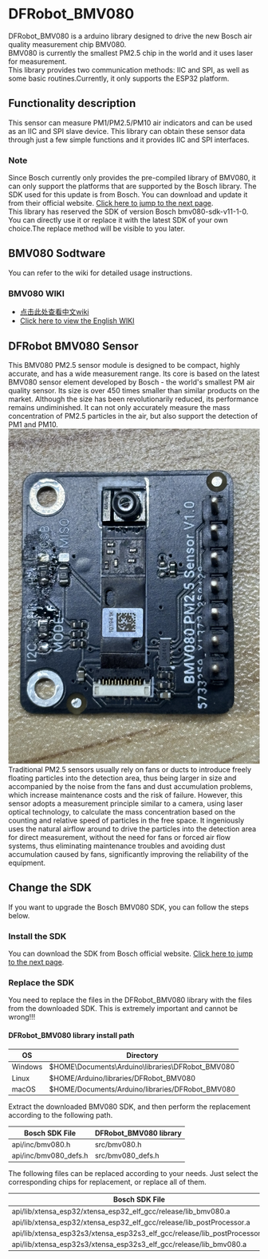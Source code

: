 # DFRobot_BMV080
DFRobot_BMV080 is a arduino library designed to drive the new Bosch air quality measurement chip BMV080. <br>               BMV080 is currently the smallest PM2.5 chip in the world and it uses laser for measurement. <br>                            This library provides two communication methods: IIC and SPI, as well as some basic routines.Currently, it only supports the ESP32 platform.<br>

## Functionality description
This sensor can measure PM1/PM2.5/PM10 air indicators and can be used as an IIC and SPI slave device. This library can obtain these sensor data through just a few simple functions and it provides IIC and SPI interfaces.

### Note
Since Bosch currently only provides the pre-compiled library of BMV080, it can only support the platforms that are supported by the Bosch library. The SDK used for this update is from Bosch. You can download and update it from their official website. [Click here to jump to the next page](https://www.bosch-sensortec.com/products/environmental-sensors/particulate-matter-sensor/bmv080/#documents).<br>
This library has reserved the SDK of version Bosch bmv080-sdk-v11-1-0. You can directly use it or replace it with the latest SDK of your own choice.The replace method will be visible to you later.

## BMV080 Sodtware
You can refer to the wiki for detailed usage instructions.<br>

### BMV080 WIKI
* [点击此处查看中文wiki](https://github.com/lbx-8023/DFRobot_BMV080/wiki/%E4%B8%AD%E6%96%87-WIKI)<br>
* [Click here to view the English WIKI](https://github.com/lbx-8023/DFRobot_BMV080/wiki/English-WIKI)

## DFRobot BMV080 Sensor
This BMV080 PM2.5 sensor module is designed to be compact, highly accurate, and has a wide measurement range. Its core is based on the latest BMV080 sensor element developed by Bosch - the world's smallest PM air quality sensor. Its size is over 450 times smaller than similar products on the market. Although the size has been revolutionarily reduced, its performance remains undiminished. It can not only accurately measure the mass concentration of PM2.5 particles in the air, but also support the detection of PM1 and PM10.<br>
![Fermion_BMV080](image/Fermion_BMV080.jpg)
Traditional PM2.5 sensors usually rely on fans or ducts to introduce freely floating particles into the detection area, thus being larger in size and accompanied by the noise from the fans and dust accumulation problems, which increase maintenance costs and the risk of failure. However, this sensor adopts a measurement principle similar to a camera, using laser optical technology, to calculate the mass concentration based on the counting and relative speed of particles in the free space. It ingeniously uses the natural airflow around to drive the particles into the detection area for direct measurement, without the need for fans or forced air flow systems, thus eliminating maintenance troubles and avoiding dust accumulation caused by fans, significantly improving the reliability of the equipment. <br>

## Change the SDK
If you want to upgrade the Bosch BMV080 SDK, you can follow the steps below.<br>

### Install the SDK
You can download the SDK from Bosch official website. [Click here to jump to the next page](https://www.bosch-sensortec.com/products/environmental-sensors/particulate-matter-sensor/bmv080/#documents).

### Replace the SDK
You need to replace the files in the DFRobot_BMV080 library with the files from the downloaded SDK. This is extremely important and cannot be wrong!!!<br>

#### DFRobot_BMV080 library install path
| OS | Directory|
|---|---|
|Windows | $HOME\Documents\Arduino\libraries\DFRobot_BMV080|
|Linux| $HOME/Arduino/libraries/DFRobot_BMV080|
|macOS | $HOME/Documents/Arduino/libraries/DFRobot_BMV080|

Extract the downloaded BMV080 SDK, and then perform the replacement according to the following path.<br>

| Bosch SDK File | DFRobot_BMV080 library |
|---|---|
|api/inc/bmv080.h| src/bmv080.h|
|api/inc/bmv080_defs.h| src/bmv080_defs.h|

The following files can be replaced according to your needs. Just select the corresponding chips for replacement, or replace all of them.<br>

| Bosch SDK File | DFRobot_BMV080 library |
|---|---|
|api/lib/xtensa_esp32/xtensa_esp32_elf_gcc/release/lib_bmv080.a | src/esp32/lib_bmv080.a|
|api/lib/xtensa_esp32/xtensa_esp32_elf_gcc/release/lib_postProcessor.a | src/esp32/lib_postProcessor.a|
|api/lib/xtensa_esp32s3/xtensa_esp32s3_elf_gcc/release/lib_postProcessor.a | src/esp32s3/lib_postProcessor.a|
|api/lib/xtensa_esp32s3/xtensa_esp32s3_elf_gcc/release/lib_bmv080.a | src/esp32s3/lib_bmv080.a|
